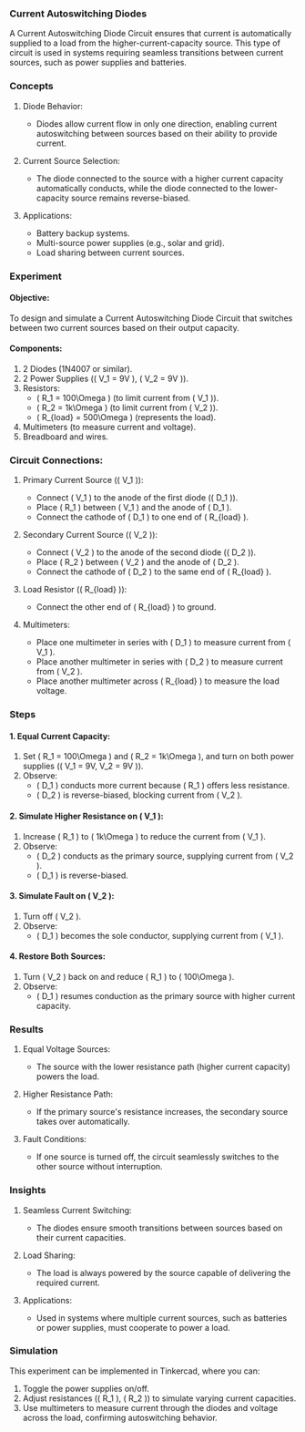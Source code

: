### Current Autoswitching Diodes

A Current Autoswitching Diode Circuit ensures that current is automatically supplied to a load from the higher-current-capacity source. This type of circuit is used in systems requiring seamless transitions between current sources, such as power supplies and batteries.

### Concepts

1. Diode Behavior:
   - Diodes allow current flow in only one direction, enabling current autoswitching between sources based on their ability to provide current.

2. Current Source Selection:
   - The diode connected to the source with a higher current capacity automatically conducts, while the diode connected to the lower-capacity source remains reverse-biased.

3. Applications:
   - Battery backup systems.
   - Multi-source power supplies (e.g., solar and grid).
   - Load sharing between current sources.

### Experiment

#### Objective:

To design and simulate a Current Autoswitching Diode Circuit that switches between two current sources based on their output capacity.

#### Components:

1. 2 Diodes (1N4007 or similar).
2. 2 Power Supplies (\( V_1 = 9V \), \( V_2 = 9V \)).
3. Resistors:
   - \( R_1 = 100\Omega \) (to limit current from \( V_1 \)).
   - \( R_2 = 1k\Omega \) (to limit current from \( V_2 \)).
   - \( R_{load} = 500\Omega \) (represents the load).
4. Multimeters (to measure current and voltage).
5. Breadboard and wires.

### Circuit Connections:

1. Primary Current Source (\( V_1 \)):
   - Connect \( V_1 \) to the anode of the first diode (\( D_1 \)).
   - Place \( R_1 \) between \( V_1 \) and the anode of \( D_1 \).
   - Connect the cathode of \( D_1 \) to one end of \( R_{load} \).

2. Secondary Current Source (\( V_2 \)):
   - Connect \( V_2 \) to the anode of the second diode (\( D_2 \)).
   - Place \( R_2 \) between \( V_2 \) and the anode of \( D_2 \).
   - Connect the cathode of \( D_2 \) to the same end of \( R_{load} \).

3. Load Resistor (\( R_{load} \)):
   - Connect the other end of \( R_{load} \) to ground.

4. Multimeters:
   - Place one multimeter in series with \( D_1 \) to measure current from \( V_1 \).
   - Place another multimeter in series with \( D_2 \) to measure current from \( V_2 \).
   - Place another multimeter across \( R_{load} \) to measure the load voltage.

### Steps

#### 1. Equal Current Capacity:

1. Set \( R_1 = 100\Omega \) and \( R_2 = 1k\Omega \), and turn on both power supplies (\( V_1 = 9V, V_2 = 9V \)).
2. Observe:
   - \( D_1 \) conducts more current because \( R_1 \) offers less resistance.
   - \( D_2 \) is reverse-biased, blocking current from \( V_2 \).

#### 2. Simulate Higher Resistance on \( V_1 \):

1. Increase \( R_1 \) to \( 1k\Omega \) to reduce the current from \( V_1 \).
2. Observe:
   - \( D_2 \) conducts as the primary source, supplying current from \( V_2 \).
   - \( D_1 \) is reverse-biased.

#### 3. Simulate Fault on \( V_2 \):

1. Turn off \( V_2 \).
2. Observe:
   - \( D_1 \) becomes the sole conductor, supplying current from \( V_1 \).

#### 4. Restore Both Sources:

1. Turn \( V_2 \) back on and reduce \( R_1 \) to \( 100\Omega \).
2. Observe:
   - \( D_1 \) resumes conduction as the primary source with higher current capacity.

### Results

1. Equal Voltage Sources:
   - The source with the lower resistance path (higher current capacity) powers the load.

2. Higher Resistance Path:
   - If the primary source's resistance increases, the secondary source takes over automatically.

3. Fault Conditions:
   - If one source is turned off, the circuit seamlessly switches to the other source without interruption.

### Insights

1. Seamless Current Switching:
   - The diodes ensure smooth transitions between sources based on their current capacities.

2. Load Sharing:
   - The load is always powered by the source capable of delivering the required current.

3. Applications:
   - Used in systems where multiple current sources, such as batteries or power supplies, must cooperate to power a load.

### Simulation

This experiment can be implemented in Tinkercad, where you can:
1. Toggle the power supplies on/off.
2. Adjust resistances (\( R_1 \), \( R_2 \)) to simulate varying current capacities.
3. Use multimeters to measure current through the diodes and voltage across the load, confirming autoswitching behavior.
